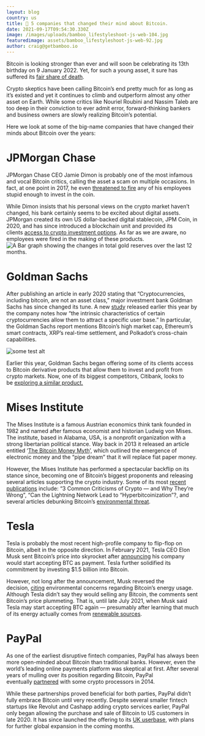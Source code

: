 ```yaml
---
layout: blog
country: us
title: 🤔 5 companies that changed their mind about Bitcoin.
date: 2021-09-17T09:54:30.330Z
image: /images/uploads/bamboo_lifestyleshoot-js-web-104.jpg
featuredimage: assets/bamboo_lifestyleshoot-js-web-92.jpg
author: craig@getbamboo.io
---
```


Bitcoin is looking stronger than ever and will soon be celebrating its 13th birthday on 9 January 2022. Yet, for such a young asset, it sure has suffered its [fair share of death](https://99bitcoins.com/bitcoin-obituaries/).

Crypto skeptics have been calling Bitcoin’s end pretty much for as long as it’s existed and yet it continues to climb and outperform almost any other asset on Earth. While some critics like Nouriel Roubini and Nassim Taleb are too deep in their conviction to ever admit error, forward-thinking bankers and business owners are slowly realizing Bitcoin’s potential.

Here we look at some of the big-name companies that have changed their minds about Bitcoin over the years:

# JPMorgan Chase

JPMorgan Chase CEO Jamie Dimon is probably one of the most infamous and vocal Bitcoin critics, calling the asset a scam on multiple occasions. In fact, at one point in 2017, he even [threatened to fire](https://www.afr.com/companies/financial-services/jamie-dimon-would-fire-any-employee-trading-bitcoin-for-being-stupid-20170913-gyg7n0) any of his employees stupid enough to invest in the coin.

While Dimon insists that his personal views on the crypto market haven’t changed, his bank certainly seems to be excited about digital assets. JPMorgan created its own US dollar-backed digital stablecoin, JPM Coin, in 2020, and has since introduced a blockchain unit and provided its clients [access to crypto investment options](https://www.entrepreneur.com/article/379597). As far as we are aware, no employees were fired in the making of these products.
![A Bar graph showing the changes in total gold reserves over the last 12 months.](assets/bamboo_lifestyleshoot-js-web-29.jpg)

# Goldman Sachs

After publishing an article in early 2020 stating that “Cryptocurrencies, including bitcoin, are not an asset class,” major investment bank Goldman Sachs has since changed its tune. A new [study](https://www.goldmansachs.com/insights/pages/crypto-a-new-asset-class.html) released earlier this year by the company notes how “the intrinsic characteristics of certain cryptocurrencies allow them to attract a specific user base.” In particular, the Goldman Sachs report mentions Bitcoin’s high market cap, Ethereum’s smart contracts, XRP’s real-time settlement, and Polkadot’s cross-chain capabilities.

![some test alt](assets/craig.png)

Earlier this year, Goldman Sachs began offering some of its clients access to Bitcoin derivative products that allow them to invest and profit from crypto markets. Now, one of its biggest competitors, Citibank, looks to be [exploring a similar product.](https://markets.businessinsider.com/news/currencies/citigroup-bank-crypto-bitcoin-futures-ethereum-goldman-sachs-cme-derivatives-2021-08)

# Mises Institute

The Mises Institute is a famous Austrian economics think tank founded in 1982 and named after famous economist and historian Ludwig von Mises. The institute, based in Alabama, USA, is a nonprofit organization with a strong libertarian political stance. Way back in 2013 it released an article entitled ‘[The Bitcoin Money Myth](https://mises.org/library/bitcoin-money-myth)’, which outlined the emergence of electronic money and the “pipe dream” that it will replace fiat paper money.

However, the Mises Institute has performed a spectacular backflip on its stance since, becoming one of Bitcoin’s biggest proponents and releasing several articles supporting the crypto industry. Some of its most [recent publications](https://mises.org/topics/bitcoin) include: “3 Common Criticisms of Crypto — and Why They’re Wrong”, “Can the Lightning Network Lead to “Hyperbitcoinization”?, and several articles debunking Bitcoin’s [environmental threat](https://mises.org/wire/critics-claim-bitcoin-threat-environment-theyre-wrong).

# Tesla

Tesla is probably the most recent high-profile company to flip-flop on Bitcoin, albeit in the opposite direction. In February 2021, Tesla CEO Elon Musk sent Bitcoin’s price into skyrocket after [announcing](https://www.cnbc.com/2021/02/08/tesla-buys-1point5-billion-in-bitcoin.html) his company would start accepting BTC as payment. Tesla further solidified its commitment by investing $1.5 billion into Bitcoin.

However, not long after the announcement, Musk reversed the decision, [citing](https://twitter.com/elonmusk/status/1392602041025843203) environmental concerns regarding Bitcoin’s energy usage. Although Tesla didn’t say they would selling any Bitcoin, the comments sent Bitcoin’s price plummeting. That is, until late July 2021, when Musk said Tesla may start accepting BTC again — presumably after learning that much of its energy actually comes from [renewable sources](https://www.forbes.com/sites/greatspeculations/2021/07/06/bitcoin-mining-uses-a-higher-mix-of-sustainable-energy-than-any-major-country-or-industry/).

# PayPal

As one of the earliest disruptive fintech companies, PayPal has always been more open-minded about Bitcoin than traditional banks. However, even the world’s leading online payments platform was skeptical at first. After several years of mulling over its position regarding Bitcoin, PayPal eventually [partnered](https://www.forbes.com/sites/ryanmac/2014/09/23/paypal-takes-small-step-toward-bitcoin-partners-with-cryptocurrency-processors/) with some crypto processors in 2014.

While these partnerships proved beneficial for both parties, PayPal didn’t fully embrace Bitcoin until very recently. Despite several smaller fintech startups like Revolut and Cashapp adding crypto services earlier, PayPal only began allowing the purchase and sale of Bitcoin to US customers in late 2020. It has since launched the offering to its [UK userbase](https://finance.yahoo.com/news/bitcoin-price-august-23-paypal-crypto-products-uk-074306137.html), with plans for further global expansion in the coming months.
